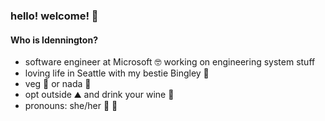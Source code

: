 ### hello! welcome! 👋

#### Who is ldennington?

- software engineer at Microsoft 🤓 working on engineering system stuff
- loving life in Seattle with my bestie Bingley 🐶
- veg 🥬 or nada 💪
- opt outside ⛰️ and drink your wine 🍷
- pronouns: she/her 🌈 🦄
